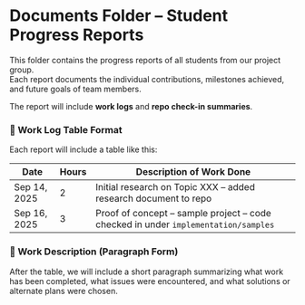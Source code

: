 # Documents Folder – Student Progress Reports

This folder contains the progress reports of all students from our project group.  
Each report documents the individual contributions, milestones achieved, and future goals of team members.

The report will include **work logs** and **repo check-in summaries**. 

### 🔹 Work Log Table Format
Each report will include a table like this:

| Date       | Hours | Description of Work Done |
|------------|-------|--------------------------|
| Sep 14, 2025 | 2   | Initial research on Topic XXX – added research document to repo |
| Sep 16, 2025 | 3   | Proof of concept – sample project – code checked in under `implementation/samples` |

### 🔹 Work Description (Paragraph Form)
After the table, we will include a short paragraph summarizing what work has been completed, what issues were
encountered, and what solutions or alternate plans were chosen.